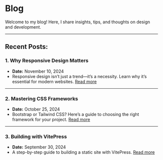 # Blog

Welcome to my blog! Here, I share insights, tips, and thoughts on design and development.

---

## Recent Posts:

### **1. Why Responsive Design Matters**
- **Date:** November 10, 2024
- Responsive design isn’t just a trend—it’s a necessity. Learn why it’s essential for modern websites. [Read more]()

---

### **2. Mastering CSS Frameworks**
- **Date:** October 25, 2024
- Bootstrap or Tailwind CSS? Here’s a guide to choosing the right framework for your project. [Read more]()

---

### **3. Building with VitePress**
- **Date:** September 30, 2024
- A step-by-step guide to building a static site with VitePress. [Read more]()
